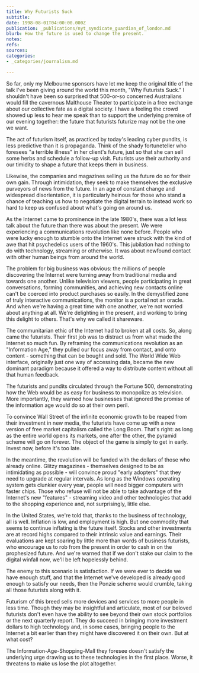 ```yaml
---
title: Why Futurists Suck
subtitle: 
date: 1998-08-01T04:00:00.000Z
publication: _publications/nyt_syndicate_guardian_of_london.md
blurb: How the future is used to change the present.
notes: 
refs: 
sources: 
categories:
- _categories/journalism.md

---
```

So far, only my Melbourne sponsors have let me keep the original title of the talk I've been giving around the world this month, "Why Futurists Suck." I shouldn't have been so surprised that 500-or-so concerned Australians would fill the cavernous Malthouse Theater to participate in a free exchange about our collective fate as a digital society. I have a feeling the crowd showed up less to hear me speak than to support the underlying premise of our evening together: the future that futurists futurize may not be the one we want.

The act of futurism itself, as practiced by today's leading cyber pundits, is less predictive than it is propaganda. Think of the shady fortuneteller who foresees "a terrible illness" in her client's future, just so that she can sell some herbs and schedule a follow-up visit. Futurists use their authority and our timidity to shape a future that keeps them in business.

Likewise, the companies and magazines selling us the future do so for their own gain. Through intimidation, they seek to make themselves the exclusive purveyors of news from the future. In an age of constant change and widespread disorientation, it is particularly heinous for those who stand a chance of teaching us how to negotiate the digital terrain to instead work so hard to keep us confused about what's going on around us.

As the Internet came to prominence in the late 1980's, there was a lot less talk about the future than there was about the present. We were experiencing a communications revolution like none before. People who were lucky enough to stumble onto the Internet were struck with the kind of awe that hit psychedelics users of the 1960's. This jubilation had nothing to do with technology, streaming or otherwise. It was about newfound contact with other human beings from around the world.

The problem for big business was obvious: the millions of people discovering the Internet were turning away from traditional media and towards one another. Unlike television viewers, people participating in great conversations, forming communities, and achieving new contacts online can't be coerced into product purchases so easily. In the demystified zone of truly interactive communications, the monitor is a portal not an oracle. And when we're having a great time with one another, we're not worried about anything at all. We're delighting in the present, and working to bring this delight to others. That's why we called it shareware.

The communitarian ethic of the Internet had to broken at all costs. So, along came the futurists. Their first job was to distract us from what made the Internet so much fun. By reframing the communications revolution as an "Information Age," they pulled our focus away from contact, and onto content - something that can be bought and sold. The World Wide Web interface, originally just one way of accessing data, became the new dominant paradigm because it offered a way to distribute content without all that human feedback.

The futurists and pundits circulated through the Fortune 500, demonstrating how the Web would be as easy for business to monopolize as television. More importantly, they warned how businesses that ignored the promise of the information age would do so at their own peril.

To convince Wall Street of the infinite economic growth to be reaped from their investment in new media, the futurists have come up with a new version of free market capitalism called the Long Boom. That's right: as long as the entire world opens its markets, one after the other, the pyramid scheme will go on forever. The object of the game is simply to get in early. Invest now, before it's too late.

In the meantime, the revolution will be funded with the dollars of those who already online. Glitzy magazines - themselves designed to be as intimidating as possible - will convince proud "early adopters" that they need to upgrade at regular intervals. As long as the Windows operating system gets clunkier every year, people will need bigger computers with faster chips. Those who refuse will not be able to take advantage of the Internet's new "features" - streaming video and other technologies that add to the shopping experience and, not surprisingly, little else.

In the United States, we're told that, thanks to the business of technology, all is well. Inflation is low, and employment is high. But one commodity that seems to continue inflating is the future itself. Stocks and other investments are at record highs compared to their intrinsic value and earnings. Their evaluations are kept soaring by little more than words of business futurists, who encourage us to rob from the present in order to cash in on the prophesized future. And we're warned that if we don't stake our claim to the digital winfall now, we'll be left hopelessly behind.

The enemy to this scenario is satisfaction. If we were ever to decide we have enough stuff, and that the Internet we've developed is already good enough to satisfy our needs, then the Ponzie scheme would crumble, taking all those futurists along with it.

Futurism of this breed sells more devices and services to more people in less time. Though they may be insightful and articulate, most of our beloved futurists don't even have the ability to see beyond their own stock portfolios or the next quarterly report. They do succeed in bringing more investment dollars to high technology and, in some cases, bringing people to the Internet a bit earlier than they might have discovered it on their own. But at what cost?

The Information-Age-Shopping-Mall they foresee doesn't satisfy the underlying urge drawing us to these technologies in the first place. Worse, it threatens to make us lose the plot altogether.